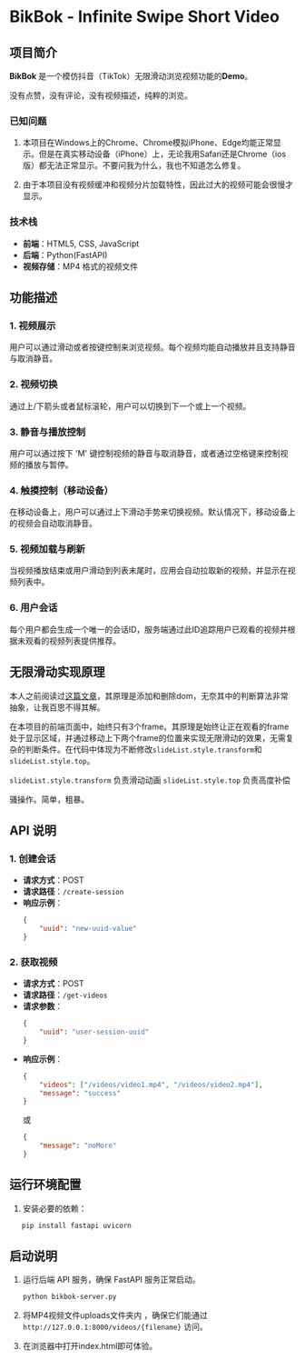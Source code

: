 # BikBok - Infinite Swipe Short Video

## 项目简介

**BikBok** 是一个模仿抖音（TikTok）无限滑动浏览视频功能的**Demo**。

没有点赞，没有评论，没有视频描述，纯粹的浏览。


### 已知问题

1. 本项目在Windows上的Chrome、Chrome模拟iPhone、Edge均能正常显示。但是在真实移动设备（iPhone）上，无论我用Safari还是Chrome（ios版）都无法正常显示。不要问我为什么，我也不知道怎么修复。

2. 由于本项目没有视频缓冲和视频分片加载特性，因此过大的视频可能会很慢才显示。

### 技术栈

- **前端**：HTML5, CSS, JavaScript
- **后端**：Python(FastAPI)
- **视频存储**：MP4 格式的视频文件

## 功能描述

### 1. 视频展示
用户可以通过滑动或者按键控制来浏览视频。每个视频均能自动播放并且支持静音与取消静音。

### 2. 视频切换
通过上/下箭头或者鼠标滚轮，用户可以切换到下一个或上一个视频。

### 3. 静音与播放控制
用户可以通过按下 'M' 键控制视频的静音与取消静音，或者通过空格键来控制视频的播放与暂停。

### 4. 触摸控制（移动设备）
在移动设备上，用户可以通过上下滑动手势来切换视频。默认情况下，移动设备上的视频会自动取消静音。

### 5. 视频加载与刷新
当视频播放结束或用户滑动到列表末尾时，应用会自动拉取新的视频，并显示在视频列表中。

### 6. 用户会话
每个用户都会生成一个唯一的会话ID，服务端通过此ID追踪用户已观看的视频并根据未观看的视频列表提供推荐。

## 无限滑动实现原理

本人之前阅读过[这篇文章](https://juejin.cn/post/7361614921519054883)，其原理是添加和删除dom，无奈其中的判断算法非常抽象，让我百思不得其解。

在本项目的前端页面中，始终只有3个frame。其原理是始终让正在观看的frame处于显示区域，并通过移动上下两个frame的位置来实现无限滑动的效果，无需复杂的判断条件。在代码中体现为不断修改`slideList.style.transform`和`slideList.style.top`。

`slideList.style.transform` 负责滑动动画
`slideList.style.top` 负责高度补偿

骚操作。简单，粗暴。

## API 说明

### 1. 创建会话

- **请求方式**：POST
- **请求路径**：`/create-session`
- **响应示例**：
    ```json
    {
        "uuid": "new-uuid-value"
    }
    ```

### 2. 获取视频

- **请求方式**：POST
- **请求路径**：`/get-videos`
- **请求参数**：
    ```json
    {
        "uuid": "user-session-uuid"
    }
    ```
- **响应示例**：
    ```json
    {
        "videos": ["/videos/video1.mp4", "/videos/video2.mp4"],
        "message": "success"
    }
    ```
    或
    ```json
    {
        "message": "noMore"
    }
    ```

## 运行环境配置

1. 安装必要的依赖：
```bash
   pip install fastapi uvicorn
```

## 启动说明

1. 运行后端 API 服务，确保 FastAPI 服务正常启动。
   ```bash
   python bikbok-server.py
   ```

2. 将MP4视频文件uploads文件夹内 ，确保它们能通过`http://127.0.0.1:8000/videos/{filename}` 访问。

3. 在浏览器中打开index.html即可体验。

